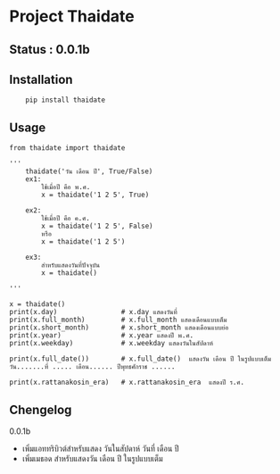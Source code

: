 # Project Thaidate 

## Status : 0.0.1b

## Installation
```
    pip install thaidate
```
## Usage

```
from thaidate import thaidate

'''
    thaidate('วัน เดือน ปี', True/False)
    ex1: 
        ใช้เมื่อปี คือ พ.ศ.
        x = thaidate('1 2 5', True) 
        
    ex2: 
        ใช้เมื่อปี คือ ค.ศ.
        x = thaidate('1 2 5', False) 
        หรือ
        x = thaidate('1 2 5')
        
    ex3:
        สำหรับแสดงวันที่ปัจจุบัน
        x = thaidate()   
        
'''

x = thaidate()
print(x.day)                # x.day แสดงวันที่
print(x.full_month)         # x.full_month แสดงเดือนแบบเต็ม
print(x.short_month)        # x.short_month แสดงเดือนแบบย่อ
print(x.year)               # x.year แสดงปี พ.ศ.
print(x.weekday)            # x.weekday แสดงวันในสัปดาห์

print(x.full_date())        # x.full_date()  แสดงวัน เดือน ปี ในรูปแบบเต็ม 
วัน.......ที่ ..... เดือน...... ปีพุทธศักราช ...... 

print(x.rattanakosin_era)   # x.rattanakosin_era  แสดงปี ร.ศ.

```

## Chengelog
0.0.1b
- เพิ่มแอททริบิวต์สำหรับแสดง วันในสัปดาห์ วันที่ เดือน ปี
- เพิ่มเมธอด สำหรับแสดงวัน เดือน ปี ในรูปแบบเต็ม